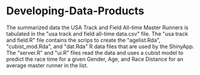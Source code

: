 # Developing-Data-Products

The summarized data the USA Track and Field All-time Master Runners is tabulated in the "usa track and field all-time data.csv" file. The "usa track and field.R" file contains the scrips to create the "agelist.Rda", "cubist_mod.Rda", and "dat.Rda" R data files that are used by the ShinyApp.
The "server.R" and "ui.R" files read the data and uses a cubist model to predict the race time for a given Gender, Age, and Race Distance for an average master runner in the list.
